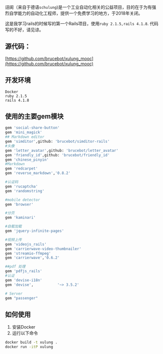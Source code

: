 诩阆（来自于德语`schulung`)是一个工业自动化相关的公益项目，目的在于为有强烈自学能力的自动化工程师，提供一个免费学习的地方，于2018年关闭。

这是我学习rails的时候写的第一个Rails项目，使用`ruby 2.1.5,rails 4.1.8`. 代码写的不好，请见谅。

## 源代码：
[https://github.com/brucebot/xulung_mooc](https://github.com/brucebot/xulung_mooc)

## 开发环境

```
Docker
ruby 2.1.5
rails 4.1.8
```
## 使用的主要gem模块

```bash
gem 'social-share-button'
gem 'mini_magick'
## Markdown editor
gem 'simditor',github: 'brucebot/simditor-rails'
#头像
gem 'letter_avatar',github: 'brucebot/letter_avatar'
gem 'friendly_id',github: 'brucebot/friendly_id'
gem 'chinese_pinyin'
#Markdown
gem 'redcarpet'
gem 'reverse_markdown','0.8.2'

#认证码
gem 'rucaptcha'
gem 'randomstring'

#mobile detector
gem 'browser'

#分页
gem 'kaminari'

#自载加载
gem 'jquery-infinite-pages'

#视频上传
gem 'videojs_rails'
gem 'carrierwave-video-thumbnailer'
gem 'streamio-ffmpeg'
gem 'carrierwave','0.6.2'

##pdf 处理
gem 'pdfjs_rails'
#认证
gem 'devise-i18n'
gem 'devise',           '~> 3.5.2'

# Server
gem "passenger"
```

## 如何使用
1. 安装Docker
2. 运行以下命令
```bash
docker build -t xulung . 
docker run -itP xulung
```
